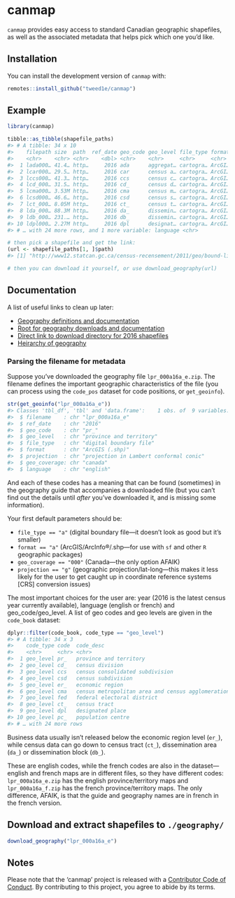 
<!-- README.md is generated from README.Rmd. Please edit that file -->

# canmap

<!-- badges: start -->

<!-- badges: end -->

`canmap` provides easy access to standard Canadian geographic
shapefiles, as well as the associated metadata that helps pick which one
you’d like.

## Installation

You can install the development version of `canmap` with:

``` r
remotes::install_github("tweed1e/canmap")
```

## Example

``` r
library(canmap)

tibble::as_tibble(shapefile_paths)
#> # A tibble: 34 x 10
#>    filepath size  path  ref_date geo_code geo_level file_type format projection
#>    <chr>    <chr> <chr>    <dbl> <chr>    <chr>     <chr>     <chr>  <chr>     
#>  1 lada000… 41.4… http…     2016 ada      aggregat… cartogra… ArcGI… projectio…
#>  2 lcar000… 29.5… http…     2016 car      census a… cartogra… ArcGI… projectio…
#>  3 lccs000… 41.3… http…     2016 ccs      census c… cartogra… ArcGI… projectio…
#>  4 lcd_000… 31.5… http…     2016 cd_      census d… cartogra… ArcGI… projectio…
#>  5 lcma000… 3.53M http…     2016 cma      census m… cartogra… ArcGI… projectio…
#>  6 lcsd000… 46.6… http…     2016 csd      census s… cartogra… ArcGI… projectio…
#>  7 lct_000… 8.05M http…     2016 ct_      census t… cartogra… ArcGI… projectio…
#>  8 lda_000… 88.3M http…     2016 da_      dissemin… cartogra… ArcGI… projectio…
#>  9 ldb_000… 231.… http…     2016 db_      dissemin… cartogra… ArcGI… projectio…
#> 10 ldpl000… 2.27M http…     2016 dpl      designat… cartogra… ArcGI… projectio…
#> # … with 24 more rows, and 1 more variable: language <chr>

# then pick a shapefile and get the link:
(url <- shapefile_paths[1, ]$path)
#> [1] "http://www12.statcan.gc.ca/census-recensement/2011/geo/bound-limit/files-fichiers/2016/lada000b16a_e.zip"

# then you can download it yourself, or use download_geography(url)
```

## Documentation

A list of useful links to clean up later:

  - [Geography definitions and
    documentation](https://www.statcan.gc.ca/eng/subjects/standard/sgc/geography)
  - [Root for geography downloads and
    documentation](https://www12.statcan.gc.ca/census-recensement/2016/geo/index-eng.cfm)
  - [Direct link to download directory for 2016
    shapefiles](https://www12.statcan.gc.ca/census-recensement/2011/geo/bound-limit/bound-limit-2016-eng.cfm)
  - [Heirarchy of
    geography](https://www150.statcan.gc.ca/n1/pub/92-195-x/2011001/other-autre/hierarch/h-eng.htm)

### Parsing the filename for metadata

Suppose you’ve downloaded the geography file `lpr_000a16a_e.zip`. The
filename defines the important geographic characteristics of the file
(you can process using the `code_pos` dataset for code positions, or
`get_geoinfo`).

``` r
str(get_geoinfo("lpr_000a16a_e"))
#> Classes 'tbl_df', 'tbl' and 'data.frame':    1 obs. of  9 variables:
#>  $ filename    : chr "lpr_000a16a_e"
#>  $ ref_date    : chr "2016"
#>  $ geo_code    : chr "pr_"
#>  $ geo_level   : chr "province and territory"
#>  $ file_type   : chr "digital boundary file"
#>  $ format      : chr "ArcGIS (.shp)"
#>  $ projection  : chr "projection in Lambert conformal conic"
#>  $ geo_coverage: chr "canada"
#>  $ language    : chr "english"
```

And each of these codes has a meaning that can be found (sometimes) in
the geography guide that accompanies a downloaded file (but you can’t
find out the details until *after* you’ve downloaded it, and is missing
some information).

Your first default parameters should be:

  - `file_type == "a"` (digital boundary file—it doesn’t look as good
    but it’s smaller)
  - `format == "a"` (ArcGIS/ArcInfo®/.shp—for use with `sf` and other
    `R` geographic packages)
  - `geo_coverage == "000"` (Canada—the only option AFAIK)
  - `projection == "g"` (geographic projection/lat-long—this makes it
    less likely for the user to get caught up in coordinate reference
    systems \[CRS\] conversion issues)

The most important choices for the user are: year (2016 is the latest
census year currently available), language (english or french) and
geo\_code/geo\_level. A list of geo codes and geo levels are given in
the `code_book` dataset:

``` r
dplyr::filter(code_book, code_type == "geo_level")
#> # A tibble: 34 x 3
#>    code_type code  code_desc                                        
#>    <chr>     <chr> <chr>                                            
#>  1 geo_level pr_   province and territory                           
#>  2 geo_level cd_   census division                                  
#>  3 geo_level ccs   census consolidated subdivision                  
#>  4 geo_level csd   census subdivision                               
#>  5 geo_level er_   economic region                                  
#>  6 geo_level cma   census metropolitan area and census agglomeration
#>  7 geo_level fed   federal electoral district                       
#>  8 geo_level ct_   census tract                                     
#>  9 geo_level dpl   designated place                                 
#> 10 geo_level pc_   population centre                                
#> # … with 24 more rows
```

Business data usually isn’t released below the economic region level
(`er_`), while census data can go down to census tract (`ct_`),
dissemination area (`da_`) or dissemination block (`db_`).

These are english codes, while the french codes are also in the
dataset—english and french maps are in different files, so they have
different codes: `lpr_000a16a_e.zip` has the english province/territory
maps and `lpr_000a16a_f.zip` has the french province/territory maps. The
only difference, AFAIK, is that the guide and geography names are in
french in the french version.

## Download and extract shapefiles to `./geography/`

``` r
download_geography("lpr_000a16a_e")
```

## Notes

Please note that the ‘canmap’ project is released with a [Contributor
Code of Conduct](.github/CODE_OF_CONDUCT.md). By contributing to this
project, you agree to abide by its terms.
